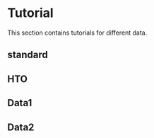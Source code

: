 # Tutorial
This section contains tutorials for different data.

## standard 
## HTO 
## Data1
## Data2

